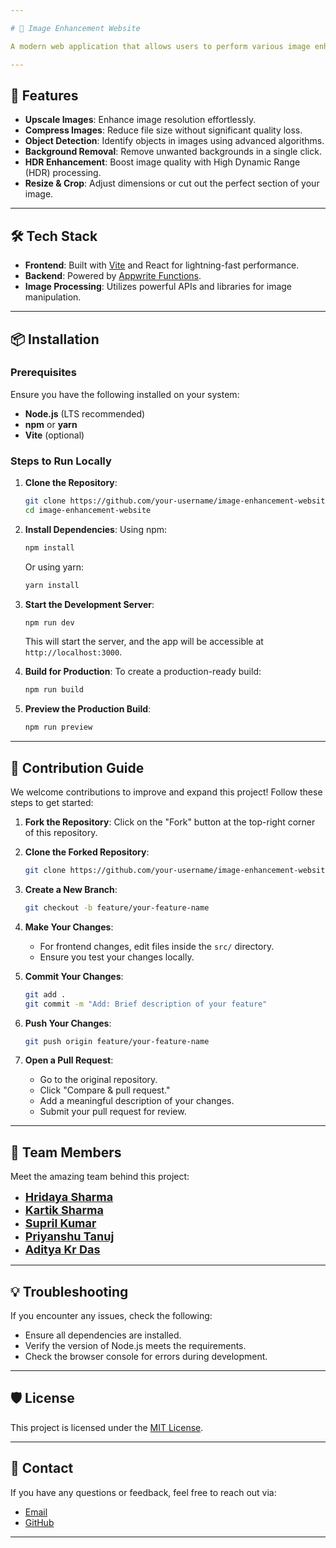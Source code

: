 ```yaml
---

# 🌟 Image Enhancement Website

A modern web application that allows users to perform various image enhancement operations with ease. This platform is designed to provide fast, efficient, and reliable tools for handling images directly through your browser.

---
```


## 🚀 Features

- **Upscale Images**: Enhance image resolution effortlessly.
- **Compress Images**: Reduce file size without significant quality loss.
- **Object Detection**: Identify objects in images using advanced algorithms.
- **Background Removal**: Remove unwanted backgrounds in a single click.
- **HDR Enhancement**: Boost image quality with High Dynamic Range (HDR) processing.
- **Resize & Crop**: Adjust dimensions or cut out the perfect section of your image.

---

## 🛠️ Tech Stack

- **Frontend**: Built with [Vite](https://vitejs.dev/) and React for lightning-fast performance.
- **Backend**: Powered by [Appwrite Functions](https://appwrite.io/).
- **Image Processing**: Utilizes powerful APIs and libraries for image manipulation.

---

## 📦 Installation

### Prerequisites
Ensure you have the following installed on your system:
- **Node.js** (LTS recommended)
- **npm** or **yarn**
- **Vite** (optional)

### Steps to Run Locally

1. **Clone the Repository**:
   ```bash
   git clone https://github.com/your-username/image-enhancement-website.git
   cd image-enhancement-website
   ```

2. **Install Dependencies**:
   Using npm:
   ```bash
   npm install
   ```
   Or using yarn:
   ```bash
   yarn install
   ```

3. **Start the Development Server**:
   ```bash
   npm run dev
   ```
   This will start the server, and the app will be accessible at `http://localhost:3000`.

4. **Build for Production**:
   To create a production-ready build:
   ```bash
   npm run build
   ```

5. **Preview the Production Build**:
   ```bash
   npm run preview
   ```

---

## 🌟 Contribution Guide

We welcome contributions to improve and expand this project! Follow these steps to get started:

1. **Fork the Repository**: Click on the "Fork" button at the top-right corner of this repository.

2. **Clone the Forked Repository**:
   ```bash
   git clone https://github.com/your-username/image-enhancement-website.git
   ```

3. **Create a New Branch**:
   ```bash
   git checkout -b feature/your-feature-name
   ```

4. **Make Your Changes**:
   - For frontend changes, edit files inside the `src/` directory.
   - Ensure you test your changes locally.

5. **Commit Your Changes**:
   ```bash
   git add .
   git commit -m "Add: Brief description of your feature"
   ```

6. **Push Your Changes**:
   ```bash
   git push origin feature/your-feature-name
   ```

7. **Open a Pull Request**:
   - Go to the original repository.
   - Click "Compare & pull request."
   - Add a meaningful description of your changes.
   - Submit your pull request for review.

---

## 👥 Team Members

Meet the amazing team behind this project:

- <a href="https://github.com/hridaya14" style="font-size:18px"><strong>Hridaya Sharma</strong></a>
- <a href="https://github.com/kartik10sharma" style="font-size:18px"><strong>Kartik Sharma</strong></a>
- <a href="https://github.com/suprilkumar" style="font-size:18px"><strong>Supril Kumar</strong></a>
- <a href="https://github.com/priyanshutanuj" style="font-size:18px"><strong>Priyanshu Tanuj</strong></a>
- <a href="https://github.com/HERO-ADIDAS" style="font-size:18px"><strong>Aditya Kr Das</strong></a>


---

## 💡 Troubleshooting

If you encounter any issues, check the following:
- Ensure all dependencies are installed.
- Verify the version of Node.js meets the requirements.
- Check the browser console for errors during development.

---

## 🛡️ License

This project is licensed under the [MIT License](LICENSE).

---

## 📧 Contact

If you have any questions or feedback, feel free to reach out via:
- [Email](mailto:hridaya.02819011622@ipu.ac.in)
- [GitHub](https://github.com/hridayasharma)

---
